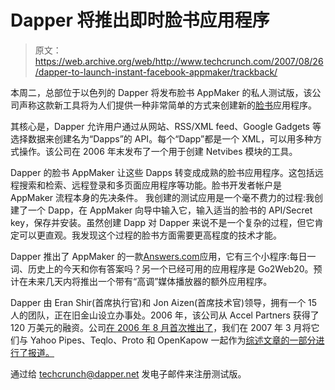 # Dapper 将推出即时脸书应用程序

> 原文：<https://web.archive.org/web/http://www.techcrunch.com/2007/08/26/dapper-to-launch-instant-facebook-appmaker/trackback/>

本周二，总部位于以色列的 Dapper 将发布脸书 AppMaker 的私人测试版，该公司声称这款新工具将为人们提供一种非常简单的方式来创建新的[脸书](https://web.archive.org/web/20140112013123/http://www.crunchbase.com/company/facebook)应用程序。

其核心是，Dapper 允许用户通过从网站、RSS/XML feed、Google Gadgets 等选择数据来创建名为“Dapps”的 API。每个“Dapp”都是一个 XML，可以用多种方式操作。该公司在 2006 年末发布了一个用于创建 Netvibes 模块的工具。

Dapper 的脸书 AppMaker 让这些 Dapps 转变成成熟的脸书应用程序。这包括远程搜索和检索、远程登录和多页面应用程序等功能。脸书开发者帐户是 AppMaker 流程本身的先决条件。
 [](https://web.archive.org/web/20140112013123/http://tctechcrunch2011.files.wordpress.com/2007/08/dapperfbb.png) 我创建的测试应用是一个毫不费力的过程:我创建了一个 Dapp，在 AppMaker 向导中输入它，输入适当的脸书的 API/Secret key，保存并安装。虽然创建 Dapp 对 Dapper 来说不是一个复杂的过程，但它肯定可以更直观。我发现这个过程的脸书方面需要更高程度的技术才能。

Dapper 推出了 AppMaker 的一款[Answers.com](https://web.archive.org/web/20140112013123/http://www.answers.com/)应用，它有三个小程序:每日一词、历史上的今天和你有答案吗？另一个已经可用的应用程序是 Go2Web20。预计在未来几天内将推出一个带有“高调”媒体播放器的额外应用程序。

Dapper 由 Eran Shir(首席执行官)和 Jon Aizen(首席技术官)领导，拥有一个 15 人的团队，正在旧金山设立办事处。2006 年，该公司从 Accel Partners 获得了 120 万美元的融资。公司[在 2006 年 8 月首次推出了](https://web.archive.org/web/20140112013123/http://www.techcrunch.com/2006/08/17/create-an-api-for-any-site-with-dapper/)，我们在 2007 年 3 月将它们与 Yahoo Pipes、Teqlo、Proto 和 OpenKapow 一起作为[综述文章的一部分进行了报道。](https://web.archive.org/web/20140112013123/http://www.techcrunch.com/2007/03/02/5-ways-to-mix-rip-and-mash-your-data/)

通过给 techcrunch@dapper.net 发电子邮件来注册测试版。
